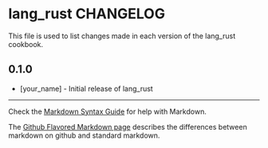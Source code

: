 lang_rust CHANGELOG
===================

This file is used to list changes made in each version of the lang_rust cookbook.

0.1.0
-----
- [your_name] - Initial release of lang_rust

- - -
Check the [Markdown Syntax Guide](http://daringfireball.net/projects/markdown/syntax) for help with Markdown.

The [Github Flavored Markdown page](http://github.github.com/github-flavored-markdown/) describes the differences between markdown on github and standard markdown.
